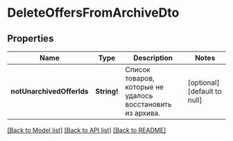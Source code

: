 # DeleteOffersFromArchiveDto

## Properties
Name | Type | Description | Notes
------------ | ------------- | ------------- | -------------
**notUnarchivedOfferIds** | **String!** | Список товаров, которые не удалось восстановить из архива. | [optional] [default to null]

[[Back to Model list]](../README.md#documentation-for-models) [[Back to API list]](../README.md#documentation-for-api-endpoints) [[Back to README]](../README.md)


